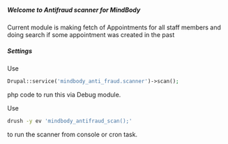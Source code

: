 ##### Welcome to Antifraud scanner for MindBody

Current module is making fetch of Appointments for all staff members
and doing search if some appointment was created in the past

##### Settings

Use

```php
Drupal::service('mindbody_anti_fraud.scanner')->scan();
```

php code to run this via Debug module.

Use

```bash
drush -y ev 'mindbody_antifraud_scan();'
```

to run the scanner from console or cron task.